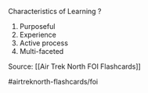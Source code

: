 Characteristics of Learning
?
1. Purposeful
2. Experience
3. Active process
4. Multi-faceted
<!--SR:!2022-09-30,1,210-->

Source: [[Air Trek North FOI Flashcards]]

#airtreknorth-flashcards/foi